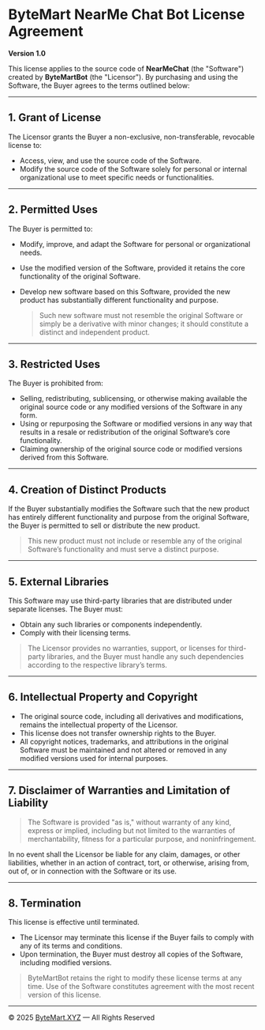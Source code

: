 # ByteMart NearMe Chat Bot License Agreement

**Version 1.0**

This license applies to the source code of **NearMeChat** (the "Software") created by **ByteMartBot** (the "Licensor"). By purchasing and using the Software, the Buyer agrees to the terms outlined below:

---

## 1. Grant of License

The Licensor grants the Buyer a non-exclusive, non-transferable, revocable license to:

* Access, view, and use the source code of the Software.
* Modify the source code of the Software solely for personal or internal organizational use to meet specific needs or functionalities.

---

## 2. Permitted Uses

The Buyer is permitted to:

* Modify, improve, and adapt the Software for personal or organizational needs.
* Use the modified version of the Software, provided it retains the core functionality of the original Software.
* Develop new software based on this Software, provided the new product has substantially different functionality and purpose.

  > Such new software must not resemble the original Software or simply be a derivative with minor changes; it should constitute a distinct and independent product.

---

## 3. Restricted Uses

The Buyer is prohibited from:

* Selling, redistributing, sublicensing, or otherwise making available the original source code or any modified versions of the Software in any form.
* Using or repurposing the Software or modified versions in any way that results in a resale or redistribution of the original Software’s core functionality.
* Claiming ownership of the original source code or modified versions derived from this Software.

---

## 4. Creation of Distinct Products

If the Buyer substantially modifies the Software such that the new product has entirely different functionality and purpose from the original Software, the Buyer is permitted to sell or distribute the new product.

> This new product must not include or resemble any of the original Software’s functionality and must serve a distinct purpose.

---

## 5. External Libraries

This Software may use third-party libraries that are distributed under separate licenses. The Buyer must:

* Obtain any such libraries or components independently.
* Comply with their licensing terms.

> The Licensor provides no warranties, support, or licenses for third-party libraries, and the Buyer must handle any such dependencies according to the respective library’s terms.

---

## 6. Intellectual Property and Copyright

* The original source code, including all derivatives and modifications, remains the intellectual property of the Licensor.
* This license does not transfer ownership rights to the Buyer.
* All copyright notices, trademarks, and attributions in the original Software must be maintained and not altered or removed in any modified versions used for internal purposes.

---

## 7. Disclaimer of Warranties and Limitation of Liability

> The Software is provided "as is," without warranty of any kind, express or implied, including but not limited to the warranties of merchantability, fitness for a particular purpose, and noninfringement.

In no event shall the Licensor be liable for any claim, damages, or other liabilities, whether in an action of contract, tort, or otherwise, arising from, out of, or in connection with the Software or its use.

---

## 8. Termination

This license is effective until terminated.

* The Licensor may terminate this license if the Buyer fails to comply with any of its terms and conditions.
* Upon termination, the Buyer must destroy all copies of the Software, including modified versions.

> ByteMartBot retains the right to modify these license terms at any time. Use of the Software constitutes agreement with the most recent version of this license.

---

© 2025 [ByteMart.XYZ](https://bytemart.xyz) — All Rights Reserved
